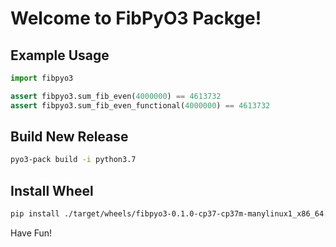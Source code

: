 # Welcome to FibPyO3 Packge!

## Example Usage

```python
import fibpyo3

assert fibpyo3.sum_fib_even(4000000) == 4613732
assert fibpyo3.sum_fib_even_functional(4000000) == 4613732
```

## Build New Release

```bash
pyo3-pack build -i python3.7
```

## Install Wheel

```bash
pip install ./target/wheels/fibpyo3-0.1.0-cp37-cp37m-manylinux1_x86_64.whl
```

Have Fun!

